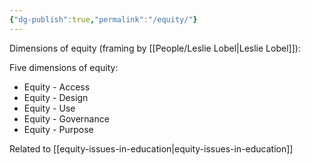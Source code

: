 ```yaml
---
{"dg-publish":true,"permalink":"/equity/"}
---
```




Dimensions of equity (framing by [[People/Leslie Lobel\|Leslie Lobel]]):

Five dimensions of equity:
- Equity - Access
- Equity - Design
- Equity - Use
- Equity - Governance
- Equity - Purpose

Related to [[equity-issues-in-education\|equity-issues-in-education]]